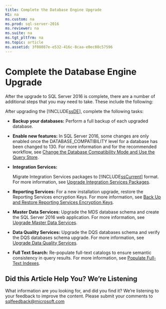 ```yaml
---
title: Complete the Database Engine Upgrade
H1: na
ms.custom: na
ms.prod: sql-server-2016
ms.reviewer: na
ms.suite: na
ms.tgt_pltfrm: na
ms.topic: article
ms.assetid: 3f08087e-e532-416c-8caa-e0ec88c57596
---
```

# Complete the Database Engine Upgrade
  After the upgrade to SQL Server 2016 is complete, there are a number of additional steps that you may need to take. These include the following:  
  
 After upgrading the [!INCLUDE[ssDE](../../Token/Other/ssDE_md.md)], complete the following tasks:  
  
-   **Backup your databases:** Perform a full backup of each upgraded database.  
  
-   **Enable new features:** In SQL Server 2016, some changes are only enabled once the DATABASE\_COMPATIBILITY level for a database has been changed to 130.  For more information and for the recommended workflow, see [Change the Database Compatibility Mode and Use the Query Store](../../Topics/TopicNameNotContainA/Change-the-Database-Compatibility-Mode-and-Use-the-Query-Store.md).  
  
-   **Integration Services:**  
  
     Migrate Integration Services packages to [!INCLUDE[ssCurrent](../../Token/Other/ssCurrent_md.md)] format. For more information, see [Upgrade Integration Services Packages](../../Topics/TopicNameNotContainA/Upgrade-Integration-Services-Packages.md).  
  
-   **Reporting Services:** For a new installation upgrade, restore the Reporting Services  encryption Keys. For more information, see [Back Up and Restore Reporting Services Encryption Keys](../../Topics/TopicNameNotContainA/Back-Up-and-Restore-Reporting-Services-Encryption-Keys.md).  
  
-   **Master Data Services:**  Upgrade the MDS database schema and create the SQL Server 2016 web application. For more information, see [Upgrade Master Data Services](../../Topics/TopicNameNotContainA/Upgrade-Master-Data-Services.md).  
  
-   **Data Quality Services:** Upgrade the DQS databases schema and verify the DQS databases schema upgrade. For more information, see [Upgrade Data Quality Services](../../Topics/TopicNameNotContainA/Upgrade-Data-Quality-Services.md).  
  
-   **Full Text Search:** Re\-populate full\-text catalogs to ensure semantic consistency in query results. For more information, see [Populate Full-Text Indexes](../../Topics/TopicNameNotContainA/Populate-Full-Text-Indexes.md).  
  
## Did this Article Help You? We’re Listening  
 What information are you looking for, and did you find it? We’re listening to your feedback to improve the content. Please submit your comments to [sqlfeedback@microsoft.com](mailto:sqlfeedback@microsoft.com?subject=Your%20feedback%20about%20the%20Complete%20the%20Database%20Engine%20Upgrade%20page)  
  
  